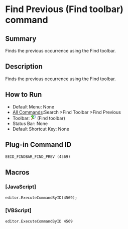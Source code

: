 # Find Previous (Find toolbar) command

## Summary

Finds the previous occurrence using the Find toolbar.

## Description

Finds the previous occurrence using the Find toolbar.

## How to Run

- Default Menu: None
- [All Commands](../tools/all_commands):Search
\>Find Toolbar \>Find Previous
- Toolbar: ![](../../images/editrepeatback.gif) (Find toolbar)
- Status Bar: None
- Default Shortcut Key: None

## Plug-in Command ID

```
EEID_FINDBAR_FIND_PREV (4569)
```

## Macros

### \[JavaScript\]

```
editor.ExecuteCommandByID(4569);
```

### \[VBScript\]

```
editor.ExecuteCommandByID 4569
```
